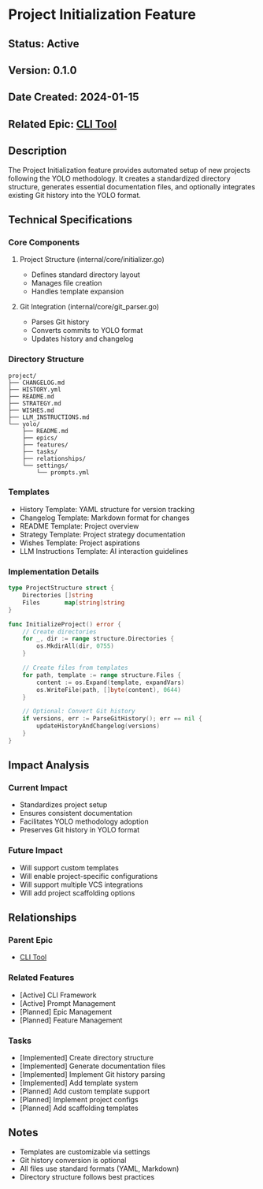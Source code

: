 # Project Initialization Feature

## Status: Active
## Version: 0.1.0
## Date Created: 2024-01-15
## Related Epic: [CLI Tool](../epics/cli-tool.md)

## Description
The Project Initialization feature provides automated setup of new projects following the YOLO methodology. It creates a standardized directory structure, generates essential documentation files, and optionally integrates existing Git history into the YOLO format.

## Technical Specifications

### Core Components
1. Project Structure (internal/core/initializer.go)
   - Defines standard directory layout
   - Manages file creation
   - Handles template expansion

2. Git Integration (internal/core/git_parser.go)
   - Parses Git history
   - Converts commits to YOLO format
   - Updates history and changelog

### Directory Structure
```
project/
├── CHANGELOG.md
├── HISTORY.yml
├── README.md
├── STRATEGY.md
├── WISHES.md
├── LLM_INSTRUCTIONS.md
└── yolo/
    ├── README.md
    ├── epics/
    ├── features/
    ├── tasks/
    ├── relationships/
    └── settings/
        └── prompts.yml
```

### Templates
- History Template: YAML structure for version tracking
- Changelog Template: Markdown format for changes
- README Template: Project overview
- Strategy Template: Project strategy documentation
- Wishes Template: Project aspirations
- LLM Instructions Template: AI interaction guidelines

### Implementation Details
```go
type ProjectStructure struct {
    Directories []string
    Files       map[string]string
}

func InitializeProject() error {
    // Create directories
    for _, dir := range structure.Directories {
        os.MkdirAll(dir, 0755)
    }

    // Create files from templates
    for path, template := range structure.Files {
        content := os.Expand(template, expandVars)
        os.WriteFile(path, []byte(content), 0644)
    }

    // Optional: Convert Git history
    if versions, err := ParseGitHistory(); err == nil {
        updateHistoryAndChangelog(versions)
    }
}
```

## Impact Analysis
### Current Impact
- Standardizes project setup
- Ensures consistent documentation
- Facilitates YOLO methodology adoption
- Preserves Git history in YOLO format

### Future Impact
- Will support custom templates
- Will enable project-specific configurations
- Will support multiple VCS integrations
- Will add project scaffolding options

## Relationships
### Parent Epic
- [CLI Tool](../epics/cli-tool.md)

### Related Features
- [Active] CLI Framework
- [Active] Prompt Management
- [Planned] Epic Management
- [Planned] Feature Management

### Tasks
- [Implemented] Create directory structure
- [Implemented] Generate documentation files
- [Implemented] Implement Git history parsing
- [Implemented] Add template system
- [Planned] Add custom template support
- [Planned] Implement project configs
- [Planned] Add scaffolding templates

## Notes
- Templates are customizable via settings
- Git history conversion is optional
- All files use standard formats (YAML, Markdown)
- Directory structure follows best practices 